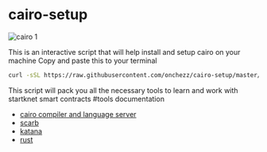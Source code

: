 # cairo-setup
![cairo 1](https://github.com/onchezz/cairo-setup/assets/56371447/8b857bc1-752e-4399-a3ef-c1e363db6481)

This is an interactive script that will help install and setup cairo on  your machine
Copy and paste this to your terminal

```bash
curl -sSL https://raw.githubusercontent.com/onchezz/cairo-setup/master/cairo_setup.sh | bash
```
This script will pack you all the necessary tools to learn and work with startknet smart contracts 
#tools documentation
- [cairo compiler and language server](https://www.cairo-lang.org/)
- [scarb ](https://docs.swmansion.com/scarb/docs.html)
- [katana](https://book.dojoengine.org/toolchain/katana/overview.html)
- [rust ](https://sh.rustup.rs)



